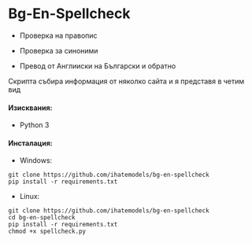 # Bg-En-Spellcheck

- Проверка на правопис

- Проверка за синоними

- Превод от Англииски на Български и обратно

Скрипта събира информация от няколко сайта и я представя в четим вид 

#### Изисквания:

- Python 3

#### Инсталация:

- Windows:

```
git clone https://github.com/ihatemodels/bg-en-spellcheck
pip install -r requirements.txt 

```

- Linux:

 ```
git clone https://github.com/ihatemodels/bg-en-spellcheck
cd bg-en-spellcheck
pip install -r requirements.txt 
chmod +x spellcheck.py  
```
